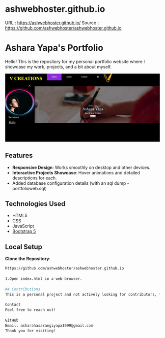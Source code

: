 # ashwebhoster.github.io

URL :  https://ashwebhoster.github.io/
Source : https://github.com/ashwebhoster/ashwebhoster.github.io

# Ashara Yapa's Portfolio

Hello! This is the repository for my personal portfolio website where I showcase my work, projects, and a bit about myself.

![Portfolio Screenshot](screenshot.JPG)

## Features

- **Responsive Design**: Works smoothly on desktop and other devices.
- **Interactive Projects Showcase**: Hover animations and detailed descriptions for each.
- Added database configuration details (with an sql dump - portfolioweb.sql) 

## Technologies Used

- HTML5
- CSS
- JavaScript
- [Bootstrap 5](https://getbootstrap.com/)

## Local Setup

 **Clone the Repository**:
   
   ```bash
  https://github.com/ashwebhoster/ashwebhoster.github.io

1.Open index.html in a web browser.

## Contributions
This is a personal project and not actively looking for contributors, feedback, suggestions, and bug reports are welcome.

Contact
Feel free to reach out!

GitHub
Email: asharahasarangiyapa1999@gmail.com
Thank you for visiting!








